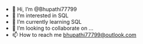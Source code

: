 - 👋 Hi, I’m @Bhupathi77799
- 👀 I’m interested in SQL
- 🌱 I’m currently learning SQL
- 💞️ I’m looking to collaborate on ...
- 📫 How to reach me bhupathi77799@outlook.com

<!---
Bhupathi77799/Bhupathi77799 is a ✨ special ✨ repository because its `README.md` (this file) appears on your GitHub profile.
You can click the Preview link to take a look at your changes.
--->
